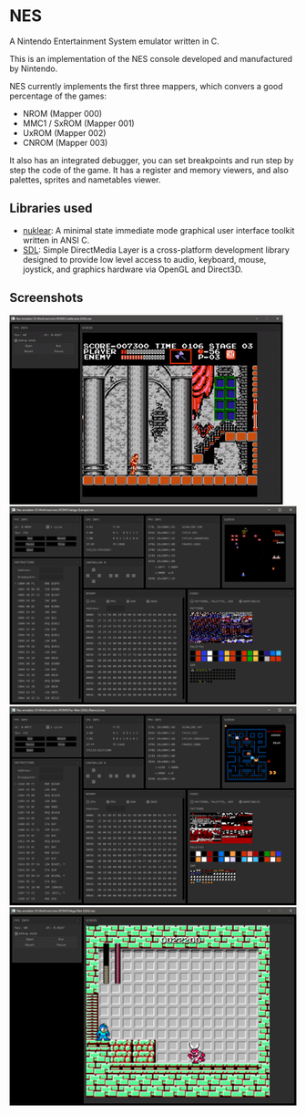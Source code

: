# NES

A Nintendo Entertainment System emulator written in C.

This is an implementation of the NES console developed and manufactured by Nintendo.

NES currently implements the first three mappers, which convers a good percentage of the games:

* NROM (Mapper 000)
* MMC1 / SxROM (Mapper 001)
* UxROM (Mapper 002)
* CNROM (Mapper 003)

It also has an integrated debugger, you can set breakpoints and run step by step the code of the game. It has a register and memory viewers, and also palettes, sprites and nametables viewer.

## Libraries used

* [nuklear](https://github.com/vurtun/nuklear): A minimal state immediate mode graphical user interface toolkit written in ANSI C.
* [SDL](https://www.libsdl.org/): Simple DirectMedia Layer is a cross-platform development library designed to provide low level access to audio, keyboard, mouse, joystick, and graphics hardware via OpenGL and Direct3D.

## Screenshots

![](https://github.com/acoto87/nes/blob/master/pics/castlevania.gif)
![](https://github.com/acoto87/nes/blob/master/pics/Capture15.PNG)
![](https://github.com/acoto87/nes/blob/master/pics/Capture16.PNG)
![](https://github.com/acoto87/nes/blob/master/pics/Capture20.PNG)

